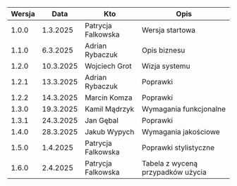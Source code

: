 | Wersja | Data | Kto | Opis |
| ------ | ---- | --- | ---- |
| 1.0.0  | 1.3.2025 | Patrycja Falkowska | Wersja startowa |
| 1.1.0  | 6.3.2025 | Adrian Rybaczuk | Opis biznesu |
| 1.2.0  | 10.3.2025 | Wojciech Grot | Wizja systemu |
| 1.2.1  | 13.3.2025 | Adrian Rybaczuk | Poprawki |
| 1.2.2  | 14.3.2025 | Marcin Komza | Poprawki |
| 1.3.0  | 19.3.2025 | Kamil Mądrzyk | Wymagania funkcjonalne |
| 1.3.1  | 24.3.2025 | Jan Gębal | Poprawki |
| 1.4.0  | 28.3.2025 | Jakub Wypych | Wymagania jakościowe |
| 1.5.0  | 1.4.2025 | Patrycja Falkowska | Poprawki stylistyczne |
| 1.6.0  | 2.4.2025 | Patrycja Falkowska | Tabela z wyceną przypadków użycia |